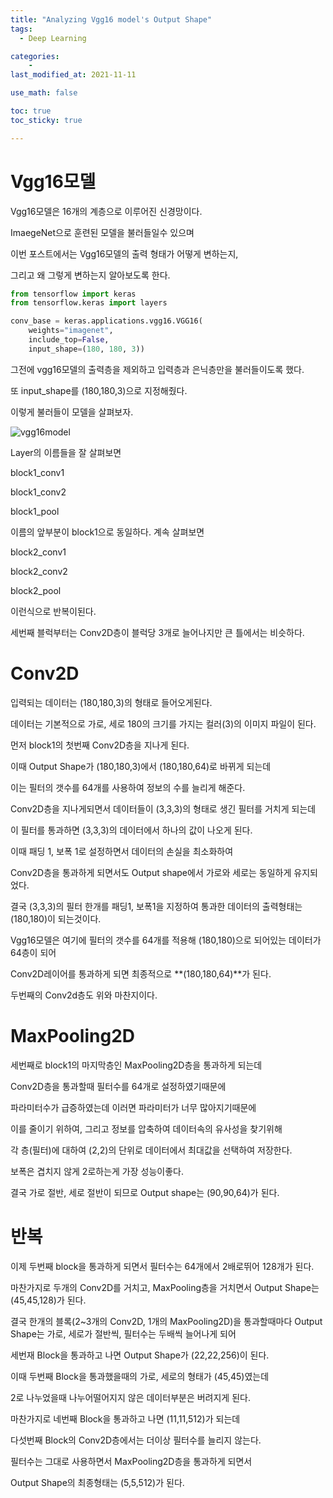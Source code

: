 ```yaml
---
title: "Analyzing Vgg16 model's Output Shape"
tags:
  - Deep Learning

categories:
    - 
last_modified_at: 2021-11-11

use_math: false

toc: true
toc_sticky: true

---
```


# Vgg16모델

Vgg16모델은 16개의 계층으로 이루어진 신경망이다.

ImaegeNet으로 훈련된 모델을 불러들일수 있으며

이번 포스트에서는 Vgg16모델의 출력 형태가 어떻게 변하는지,

그리고 왜 그렇게 변하는지 알아보도록 한다.

```python
from tensorflow import keras
from tensorflow.keras import layers

conv_base = keras.applications.vgg16.VGG16(
    weights="imagenet",
    include_top=False,
    input_shape=(180, 180, 3))
```

그전에 vgg16모델의 출력층을 제외하고 입력층과 은닉층만을 불러들이도록 했다.

또 input_shape를 (180,180,3)으로 지정해줬다.

이렇게 불러들이 모델을 살펴보자.

![vgg16model](https://user-images.githubusercontent.com/42956142/141146047-e418d26f-49f3-48f6-8b5b-ae94ced39e52.PNG)

Layer의 이름들을 잘 살펴보면

block1_conv1

block1_conv2

block1_pool

이름의 앞부분이 block1으로 동일하다. 계속 살펴보면

block2_conv1

block2_conv2

block2_pool

이런식으로 반복이된다. 

세번째 블럭부터는 Conv2D층이 블럭당 3개로 늘어나지만 큰 틀에서는 비슷하다.

# Conv2D

입력되는 데이터는 (180,180,3)의 형태로 들어오게된다.

데이터는 기본적으로 가로, 세로 180의 크기를 가지는 컬러(3)의 이미지 파일이 된다.

먼저 block1의 첫번째 Conv2D층을 지나게 된다.

이때 Output Shape가 (180,180,3)에서 (180,180,64)로 바뀌게 되는데

이는 필터의 갯수를 64개를 사용하여 정보의 수를 늘리게 해준다.

Conv2D층을 지나게되면서 데이터들이 (3,3,3)의 형태로 생긴 필터를 거치게 되는데

이 필터를 통과하면 (3,3,3)의 데이터에서 하나의 값이 나오게 된다.

이때 패딩 1, 보폭 1로 설정하면서 데이터의 손실을 최소화하여

Conv2D층을 통과하게 되면서도 Output shape에서 가로와 세로는 동일하게 유지되었다.

결국 (3,3,3)의 필터 한개를 패딩1, 보폭1을 지정하여 통과한 데이터의 출력형태는 (180,180)이 되는것이다.

Vgg16모델은 여기에 필터의 갯수를 64개를 적용해 (180,180)으로 되어있는 데이터가 64층이 되어

Conv2D레이어를 통과하게 되면 최종적으로 **(180,180,64)**가 된다.

두번째의 Conv2d층도 위와 마찬지이다.

# MaxPooling2D

세번째로 block1의 마지막층인 MaxPooling2D층을 통과하게 되는데

Conv2D층을 통과할때 필터수를 64개로 설정하였기때문에

파라미터수가 급증하였는데 이러면 파라미터가 너무 많아지기때문에

이를 줄이기 위하여, 그리고 정보를 압축하여 데이터속의 유사성을 찾기위해

각 층(필터)에 대하여 (2,2)의 단위로 데이터에서 최대값을 선택하여 저장한다.

보폭은 겹치지 않게 2로하는게 가장 성능이좋다.

결국 가로 절반, 세로 절반이 되므로 Output shape는 (90,90,64)가 된다.

# 반복

이제 두번째 block을 통과하게 되면서 필터수는 64개에서 2배로뛰어 128개가 된다.

마찬가지로 두개의 Conv2D를 거치고, MaxPooling층을 거치면서 Output Shape는 (45,45,128)가 된다.

결국 한개의 블록(2~3개의 Conv2D, 1개의 MaxPooling2D)을 통과할때마다 Output Shape는 가로, 세로가 절반씩, 필터수는 두배씩 늘어나게 되어

세번재 Block을 통과하고 나면 Output Shape가 (22,22,256)이 된다.

이때 두번째 Block을 통과했을때의 가로, 세로의 형태가 (45,45)였는데

2로 나누었을때 나누어떨어지지 않은 데이터부분은 버려지게 된다.

마찬가지로 네번째 Block을 통과하고 나면 (11,11,512)가 되는데

다섯번째 Block의 Conv2D층에서는 더이상 필터수를 늘리지 않는다.

필터수는 그대로 사용하면서 MaxPooling2D층을 통과하게 되면서

Output Shape의 최종형태는 (5,5,512)가 된다.
